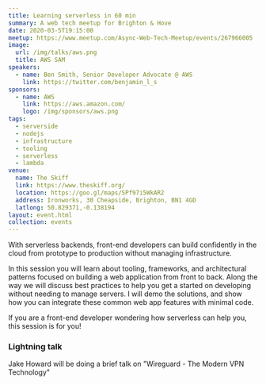 ```yaml
---
title: Learning serverless in 60 min
summary: A web tech meetup for Brighton & Hove
date: 2020-03-5T19:15:00
meetup: https://www.meetup.com/Async-Web-Tech-Meetup/events/267966005
image:
  url: /img/talks/aws.png
  title: AWS SAM
speakers:
  - name: Ben Smith, Senior Developer Advocate @ AWS
    link: https://twitter.com/benjamin_l_s
sponsors:
  - name: AWS
    link: https://aws.amazon.com/
    logo: /img/sponsors/aws.png
tags:
  - serverside
  - nodejs
  - infrastructure
  - tooling
  - serverless
  - lambda
venue:
  name: The Skiff
  link: https://www.theskiff.org/
  location: https://goo.gl/maps/SPf97i5WkAR2
  address: Ironworks, 30 Cheapside, Brighton, BN1 4GD
  latlong: 50.829371,-0.138194
layout: event.html
collection: events
---
```


With serverless backends, front-end developers can build confidently in the cloud from prototype to production without managing infrastructure.
 
In this session you will learn about tooling, frameworks, and architectural patterns focused on building a web application from front to back. Along the way we will discuss best practices to help you get a started on developing without needing to manage servers. I will demo the solutions, and show how you can integrate these common web app features with minimal code.

If you are a front-end developer wondering how serverless can help you, this session is for you!

### Lightning talk

Jake Howard will be doing a brief talk on "Wireguard - The Modern VPN Technology"
